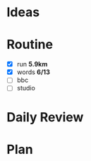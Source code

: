 # Ideas
# Routine
- [x] run **5.9km**
- [x] words **6/13**
- [ ] bbc
- [ ] studio
# Daily Review

# Plan

